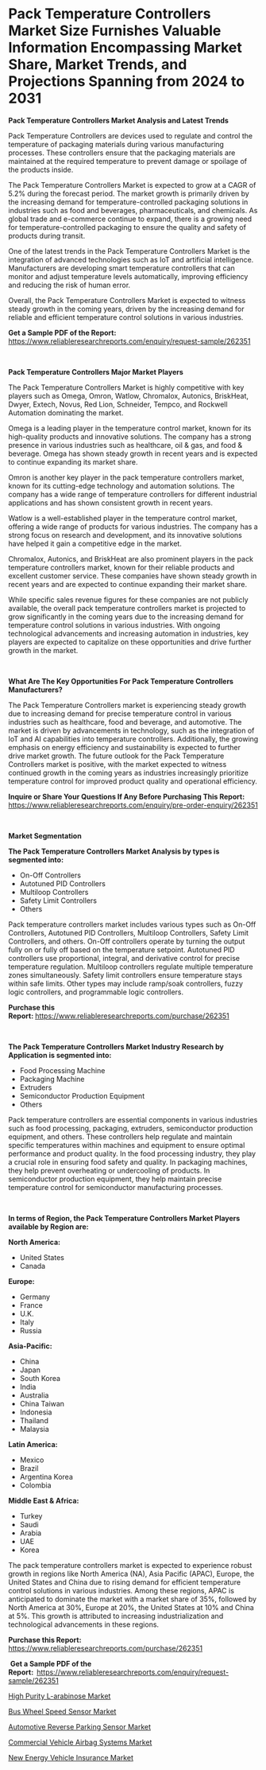 <p><h1>Pack Temperature Controllers Market Size Furnishes Valuable Information Encompassing Market Share, Market Trends, and Projections Spanning from 2024 to 2031</h1></p><p><strong>Pack Temperature Controllers Market Analysis and Latest Trends</strong></p>
<p><p>Pack Temperature Controllers are devices used to regulate and control the temperature of packaging materials during various manufacturing processes. These controllers ensure that the packaging materials are maintained at the required temperature to prevent damage or spoilage of the products inside.</p><p>The Pack Temperature Controllers Market is expected to grow at a CAGR of 5.2% during the forecast period. The market growth is primarily driven by the increasing demand for temperature-controlled packaging solutions in industries such as food and beverages, pharmaceuticals, and chemicals. As global trade and e-commerce continue to expand, there is a growing need for temperature-controlled packaging to ensure the quality and safety of products during transit.</p><p>One of the latest trends in the Pack Temperature Controllers Market is the integration of advanced technologies such as IoT and artificial intelligence. Manufacturers are developing smart temperature controllers that can monitor and adjust temperature levels automatically, improving efficiency and reducing the risk of human error.</p><p>Overall, the Pack Temperature Controllers Market is expected to witness steady growth in the coming years, driven by the increasing demand for reliable and efficient temperature control solutions in various industries.</p></p>
<p><strong>Get a Sample PDF of the Report:&nbsp;</strong> <a href="https://www.reliableresearchreports.com/enquiry/request-sample/262351">https://www.reliableresearchreports.com/enquiry/request-sample/262351</a></p>
<p>&nbsp;</p>
<p><strong>Pack Temperature Controllers Major Market Players</strong></p>
<p><p>The Pack Temperature Controllers Market is highly competitive with key players such as Omega, Omron, Watlow, Chromalox, Autonics, BriskHeat, Dwyer, Extech, Novus, Red Lion, Schneider, Tempco, and Rockwell Automation dominating the market.</p><p>Omega is a leading player in the temperature control market, known for its high-quality products and innovative solutions. The company has a strong presence in various industries such as healthcare, oil & gas, and food & beverage. Omega has shown steady growth in recent years and is expected to continue expanding its market share.</p><p>Omron is another key player in the pack temperature controllers market, known for its cutting-edge technology and automation solutions. The company has a wide range of temperature controllers for different industrial applications and has shown consistent growth in recent years.</p><p>Watlow is a well-established player in the temperature control market, offering a wide range of products for various industries. The company has a strong focus on research and development, and its innovative solutions have helped it gain a competitive edge in the market.</p><p>Chromalox, Autonics, and BriskHeat are also prominent players in the pack temperature controllers market, known for their reliable products and excellent customer service. These companies have shown steady growth in recent years and are expected to continue expanding their market share.</p><p>While specific sales revenue figures for these companies are not publicly available, the overall pack temperature controllers market is projected to grow significantly in the coming years due to the increasing demand for temperature control solutions in various industries. With ongoing technological advancements and increasing automation in industries, key players are expected to capitalize on these opportunities and drive further growth in the market.</p></p>
<p>&nbsp;</p>
<p><strong>What Are The Key Opportunities For Pack Temperature Controllers Manufacturers?</strong></p>
<p><p>The Pack Temperature Controllers market is experiencing steady growth due to increasing demand for precise temperature control in various industries such as healthcare, food and beverage, and automotive. The market is driven by advancements in technology, such as the integration of IoT and AI capabilities into temperature controllers. Additionally, the growing emphasis on energy efficiency and sustainability is expected to further drive market growth. The future outlook for the Pack Temperature Controllers market is positive, with the market expected to witness continued growth in the coming years as industries increasingly prioritize temperature control for improved product quality and operational efficiency.</p></p>
<p><strong>Inquire or Share Your Questions If Any Before Purchasing This Report:</strong> <a href="https://www.reliableresearchreports.com/enquiry/pre-order-enquiry/262351">https://www.reliableresearchreports.com/enquiry/pre-order-enquiry/262351</a></p>
<p>&nbsp;</p>
<p><strong>Market Segmentation</strong></p>
<p><strong>The Pack Temperature Controllers Market Analysis by types is segmented into:</strong></p>
<p><ul><li>On-Off Controllers</li><li>Autotuned PID Controllers</li><li>Multiloop Controllers</li><li>Safety Limit Controllers</li><li>Others</li></ul></p>
<p><p>Pack temperature controllers market includes various types such as On-Off Controllers, Autotuned PID Controllers, Multiloop Controllers, Safety Limit Controllers, and others. On-Off controllers operate by turning the output fully on or fully off based on the temperature setpoint. Autotuned PID controllers use proportional, integral, and derivative control for precise temperature regulation. Multiloop controllers regulate multiple temperature zones simultaneously. Safety limit controllers ensure temperature stays within safe limits. Other types may include ramp/soak controllers, fuzzy logic controllers, and programmable logic controllers.</p></p>
<p><strong>Purchase this Report:&nbsp;</strong><a href="https://www.reliableresearchreports.com/purchase/262351">https://www.reliableresearchreports.com/purchase/262351</a></p>
<p>&nbsp;</p>
<p><strong>The Pack Temperature Controllers Market Industry Research by Application is segmented into:</strong></p>
<p><ul><li>Food Processing Machine</li><li>Packaging Machine</li><li>Extruders</li><li>Semiconductor Production Equipment</li><li>Others</li></ul></p>
<p><p>Pack temperature controllers are essential components in various industries such as food processing, packaging, extruders, semiconductor production equipment, and others. These controllers help regulate and maintain specific temperatures within machines and equipment to ensure optimal performance and product quality. In the food processing industry, they play a crucial role in ensuring food safety and quality. In packaging machines, they help prevent overheating or undercooling of products. In semiconductor production equipment, they help maintain precise temperature control for semiconductor manufacturing processes.</p></p>
<p>&nbsp;</p>
<p><strong>In terms of Region, the Pack Temperature Controllers Market Players available by Region are:</strong></p>
<p>
    <p> <strong> North America: </strong>
        <ul>
            <li>United States</li>
            <li>Canada</li>
        </ul>
        </p> 
    <p> <strong> Europe: </strong>
        <ul>
            <li>Germany</li>
            <li>France</li>
            <li>U.K.</li>
            <li>Italy</li>
            <li>Russia</li>
        </ul>
        </p> 
    <p> <strong> Asia-Pacific: </strong>
        <ul>
            <li>China</li>
            <li>Japan</li>
            <li>South Korea</li>
            <li>India</li>
            <li>Australia</li>
            <li>China Taiwan</li>
            <li>Indonesia</li>
            <li>Thailand</li>
            <li>Malaysia</li>
        </ul>
        </p> 
    <p> <strong> Latin America: </strong>
        <ul>
            <li>Mexico</li>
            <li>Brazil</li>
            <li>Argentina Korea</li>
            <li>Colombia</li>
        </ul>
        </p> 
    <p> <strong> Middle East & Africa: </strong>
        <ul>
            <li>Turkey</li>
            <li>Saudi</li>
            <li>Arabia</li>
            <li>UAE</li>
            <li>Korea</li>
        </ul>
    </p>
    </p>
<p><p>The pack temperature controllers market is expected to experience robust growth in regions like North America (NA), Asia Pacific (APAC), Europe, the United States and China due to rising demand for efficient temperature control solutions in various industries. Among these regions, APAC is anticipated to dominate the market with a market share of 35%, followed by North America at 30%, Europe at 20%, the United States at 10% and China at 5%. This growth is attributed to increasing industrialization and technological advancements in these regions.</p></p>
<p><strong>Purchase this Report: </strong><a href="https://www.reliableresearchreports.com/purchase/262351">https://www.reliableresearchreports.com/purchase/262351</a></p>
<p>&nbsp;<strong>Get a Sample PDF of the Report:&nbsp;&nbsp;</strong><a href="https://www.reliableresearchreports.com/enquiry/request-sample/262351">https://www.reliableresearchreports.com/enquiry/request-sample/262351</a></p>
<p><strong></strong></p>
<p><p><a href="https://view.publitas.com/reportprime-1/high-purity-l-arabinose-market-size-global-industry-overview-market-segmentation-and-forecast-2024-to-2031/">High Purity L-arabinose Market</a></p><p><a href="https://simplistic-meeting-7ee.notion.site/Bus-Wheel-Speed-Sensor-Market-Size-Market-Share-and-Global-Market-Analysis-Report-2024-2031-62620eafebda45969d0b77153d045144">Bus Wheel Speed Sensor Market</a></p><p><a href="https://eight-handstand-8fb.notion.site/Automotive-Reverse-Parking-Sensor-Market-Provides-Detailed-Segmentation-of-this-Market-based-on-Type-2846dda72a0b483192e74d2202163ad7">Automotive Reverse Parking Sensor Market</a></p><p><a href="https://skillful-vermicelli-b89.notion.site/Commercial-Vehicle-Airbag-Systems-Market-Size-Market-Trends-and-Growth-Outlook-forecasted-for-peri-f6e9f7464e134968ab41f05315f67ade">Commercial Vehicle Airbag Systems Market</a></p><p><a href="https://view.publitas.com/reportprime-1/new-energy-vehicle-insurance-market-challenges-opportunities-and-growth-drivers-and-major-market-players-forecasted-for-period-from-2024-2031/">New Energy Vehicle Insurance Market</a></p></p>
